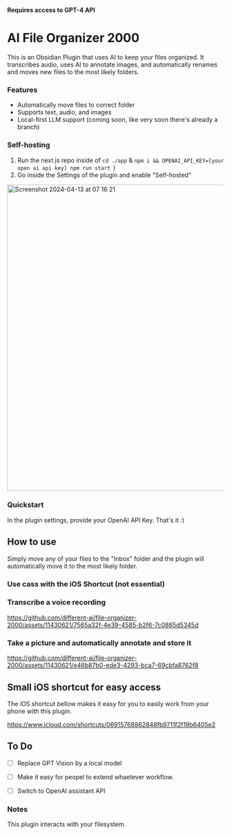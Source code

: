 **Requires access to GPT-4 API**


# AI File Organizer 2000

  
This is an Obsidian Plugin that uses AI to keep your files organized. It transcribes audio, uses AI to annotate images, and automatically renames and moves new files to the most likely folders.



### Features

  
- Automatically move files to correct folder
- Supports text, audio, and images
- Local-first LLM support (coming soon, like very soon there's already a branch)


### Self-hosting


1. Run the next js repo inside of `cd ./app` & `npm i && OPENAI_API_KEY=[your open ai api key] npm run start `)
2. Go inside the Settings of the plugin and enable "Self-hosted"

<img width="707" alt="Screenshot 2024-04-13 at 07 16 21" src="https://github.com/different-ai/file-organizer-2000/assets/11430621/ca2222c9-cb8d-4d15-8459-2da4c9662f24">





### Quickstart
In the plugin settings, provide your OpenAI API Key. That's it :)

## How to use

Simply move any of your files to the "Inbox" folder and the plugin will automatically move it to the most likely folder.



### Use cass with the iOS Shortcut (not essential)


### Transcribe a voice recording

https://github.com/different-ai/file-organizer-2000/assets/11430621/7565a32f-4e39-4585-b2f6-7c0865d5345d


### Take a picture and automatically annotate and store it

https://github.com/different-ai/file-organizer-2000/assets/11430621/e46b87b0-ede3-4293-bca7-69cbfa8762f8



## Small iOS shortcut for easy access
The iOS shortcut bellow makes it easy for you to easily work from your phone with this plugin.

https://www.icloud.com/shortcuts/06915768862848fb9711f2f19b6405e2



## To Do

- [ ] Replace GPT Vision by a local model
- [ ] Make it easy for peopel to extend whaetever workflow.
- [ ] Switch to OpenAI assistant API



### Notes

This plugin interacts with your filesystem.
